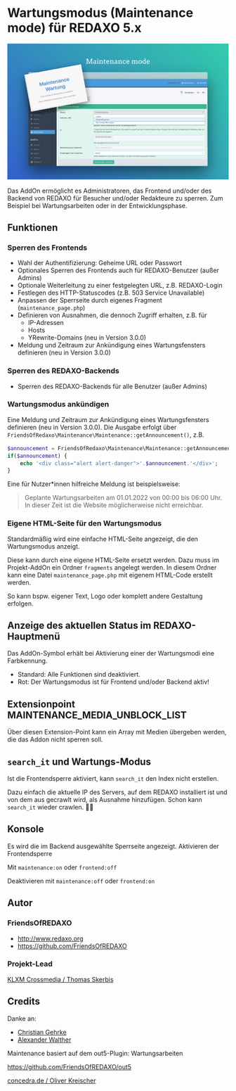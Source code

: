 # Wartungsmodus (Maintenance mode) für REDAXO 5.x

![Screenshot](https://raw.githubusercontent.com/FriendsOfREDAXO/maintenance/assets/Maintenance.png)

Das AddOn ermöglicht es Administratoren, das Frontend und/oder des Backend von REDAXO für Besucher und/oder Redakteure zu sperren. Zum Beispiel bei Wartungsarbeiten oder in der Entwicklungsphase.

## Funktionen

### Sperren des Frontends

* Wahl der Authentifizierung: Geheime URL oder Passwort
* Optionales Sperren des Frontends auch für REDAXO-Benutzer (außer Admins)
* Optionale Weiterleitung zu einer festgelegten URL, z.B. REDAXO-Login
* Festlegen des HTTP-Statuscodes (z.B. 503 Service Unavailable)
* Anpassen der Sperrseite durch eigenes Fragment (`maintenance_page.php`)
* Definieren von Ausnahmen, die dennoch Zugriff erhalten, z.B. für
  * IP-Adressen
  * Hosts
  * YRewrite-Domains (neu in Version 3.0.0)
* Meldung und Zeitraum zur Ankündigung eines Wartungsfensters definieren (neu in Version 3.0.0)

### Sperren des REDAXO-Backends

* Sperren des REDAXO-Backends für alle Benutzer (außer Admins)

### Wartungsmodus ankündigen

Eine Meldung und Zeitraum zur Ankündigung eines Wartungsfensters definieren (neu in Version 3.0.0). Die Ausgabe erfolgt über `FriendsOfRedaxo\Maintenance\Maintenance::getAnnouncement()`, z.B.

```php
$announcement = FriendsOfRedaxo\Maintenance\Maintenance::getAnnouncement();
if($announcement) {
    echo '<div class="alert alert-danger">'.$announcement.'</div>';
}
```

Eine für Nutzer*innen hilfreiche Meldung ist beispielsweise:

> Geplante Wartungsarbeiten am 01.01.2022 von 00:00 bis 06:00 Uhr. In dieser Zeit ist die Website möglicherweise nicht erreichbar.

### Eigene HTML-Seite für den Wartungsmodus

Standardmäßig wird eine einfache HTML-Seite angezeigt, die den Wartungsmodus anzeigt.

Diese kann durch eine eigene HTML-Seite ersetzt werden. Dazu muss im Projekt-AddOn ein Ordner `fragments` angelegt werden. In diesem Ordner kann eine Datei `maintenance_page.php` mit eigenem HTML-Code erstellt werden.

So kann bspw. eigener Text, Logo oder komplett andere Gestaltung erfolgen.

## Anzeige des aktuellen Status im REDAXO-Hauptmenü

Das AddOn-Symbol erhält bei Aktivierung einer der Wartungsmodi eine Farbkennung.

* Standard: Alle Funktionen sind deaktiviert.
* Rot: Der Wartungsmodus ist für Frontend und/oder Backend aktiv!

## Extensionpoint MAINTENANCE_MEDIA_UNBLOCK_LIST

Über diesen Extension-Point kann ein Array mit Medien übergeben werden, die das Addon nicht sperren soll.

## `search_it` und Wartungs-Modus

Ist die Frontendsperre aktiviert, kann `search_it` den Index nicht erstellen.

Dazu einfach die aktuelle IP des Servers, auf dem REDAXO installiert ist und von dem aus gecrawlt wird, als  Ausnahme hinzufügen. Schon kann `search_it` wieder crawlen. 🕵🏻

## Konsole

Es wird die im Backend ausgewählte Sperrseite angezeigt. Aktivieren der Frontendsperre

Mit `maintenance:on` oder `frontend:off`

Deaktivieren mit `maintenance:off` oder `frontend:on`

## Autor

### FriendsOfREDAXO

* <http://www.redaxo.org>
* <https://github.com/FriendsOfREDAXO>

### Projekt-Lead

[KLXM Crossmedia / Thomas Skerbis](https://klxm.de)

## Credits

Danke an:

* [Christian Gehrke](https://github.com/chrison94)
* [Alexander Walther](https://github.com/alxndr-w)

Maintenance basiert auf dem out5-Plugin: Wartungsarbeiten

<https://github.com/FriendsOfREDAXO/out5>

[concedra.de / Oliver Kreischer](http://concedra.de)
